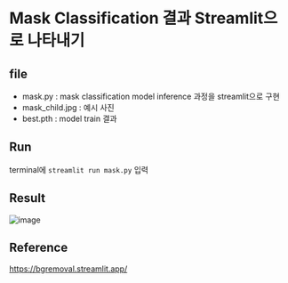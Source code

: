 # Mask Classification 결과 Streamlit으로 나타내기

## file
- mask.py : mask classification model inference 과정을 streamlit으로 구현
- mask_child.jpg : 예시 사진
- best.pth : model train 결과

## Run
terminal에 `streamlit run mask.py` 입력

## Result
![image](https://github.com/jinjero/mask_classification_streamlit/assets/146058962/3d18d46e-f236-4a0f-bd19-5893e710579b)

## Reference
https://bgremoval.streamlit.app/
